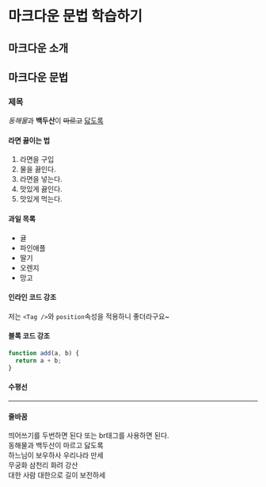 # 마크다운 문법 학습하기

## 마크다운 소개

## 마크다운 문법

### 제목

*동해물*과 **백두산**이 ~~마르고~~ <u>닳도록</u>

#### 라면 끓이는 법

1. 라면을 구입
1. 물을 끓인다.
1. 라면을 넣는다.
1. 맛있게 끓인다.
1. 맛있게 먹는다.

#### 과일 목록

- 귤
- 파인애플
- 딸기
- 오렌지
- 망고

#### 인라인 코드 강조

저는 `<Tag />`와 `position`속성을 적용하니 좋더라구요~

#### 블록 코드 강조

```js
function add(a, b) {
  return a + b;
}
```

#### 수평선

---

#### 줄바꿈

띄어쓰기를 두번하면 된다 또는 br태그를 사용하면 된다.  
동해물과 백두산이 마르고 닳도록  
하느님이 보우하사 우리나라 만세  
무궁화 삼천리 화려 강산  
대한 사람 대한으로 길이 보전하세
